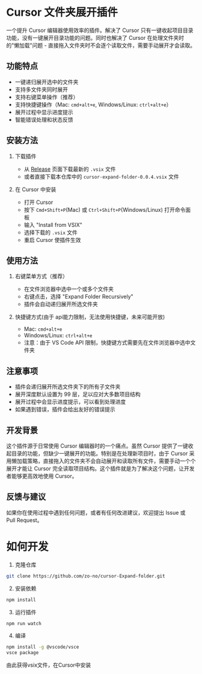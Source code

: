 # Cursor 文件夹展开插件

一个提升 Cursor 编辑器使用效率的插件。解决了 Cursor 只有一键收起项目目录功能，没有一键展开目录功能的问题。同时也解决了 Cursor 在处理文件夹时的"懒加载"问题 - 直接拖入文件夹时不会逐个读取文件，需要手动展开才会读取。

## 功能特点

- 一键递归展开选中的文件夹
- 支持多文件夹同时展开
- 支持右键菜单操作（推荐）
- 支持快捷键操作（Mac: `cmd+alt+e`, Windows/Linux: `ctrl+alt+e`）
- 展开过程中显示进度提示
- 智能错误处理和状态反馈

## 安装方法

1. 下载插件
   - 从 [Release](https://github.com/your-username/cursor-expand-folder/releases) 页面下载最新的 `.vsix` 文件
   - 或者直接下载本仓库中的 `cursor-expand-folder-0.0.4.vsix` 文件

2. 在 Cursor 中安装
   - 打开 Cursor
   - 按下 `Cmd+Shift+P`(Mac) 或 `Ctrl+Shift+P`(Windows/Linux) 打开命令面板
   - 输入 "Install from VSIX"
   - 选择下载的 `.vsix` 文件
   - 重启 Cursor 使插件生效

## 使用方法

1. 右键菜单方式（推荐）
   - 在文件浏览器中选中一个或多个文件夹
   - 右键点击，选择 "Expand Folder Recursively"
   - 插件会自动递归展开所选文件夹

2. 快捷键方式(由于 api能力限制，无法使用快捷键，未来可能开放)
   - Mac: `cmd+alt+e`
   - Windows/Linux: `ctrl+alt+e`
   - 注意：由于 VS Code API 限制，快捷键方式需要先在文件浏览器中选中文件夹

## 注意事项

- 插件会递归展开所选文件夹下的所有子文件夹
- 展开深度默认设置为 99 层，足以应对大多数项目结构
- 展开过程中会显示进度提示，可以看到处理进度
- 如果遇到错误，插件会给出友好的错误提示

## 开发背景

这个插件源于日常使用 Cursor 编辑器时的一个痛点。虽然 Cursor 提供了一键收起目录的功能，但缺少一键展开的功能。特别是在处理新项目时，由于 Cursor 采用懒加载策略，直接拖入的文件夹不会自动展开和读取所有文件，需要手动一个个展开才能让 Cursor 完全读取项目结构。这个插件就是为了解决这个问题，让开发者能够更高效地使用 Cursor。

## 反馈与建议

如果你在使用过程中遇到任何问题，或者有任何改进建议，欢迎提出 Issue 或 Pull Request。

# 如何开发

1. 克隆仓库

```bash
git clone https://github.com/zo-no/cursor-Expand-folder.git
```

2. 安装依赖

```bash
npm install
```

3. 运行插件

```bash
npm run watch
```

4. 编译

```bash
npm install -g @vscode/vsce
vsce package
```

由此获得vsix文件，在Cursor中安装
